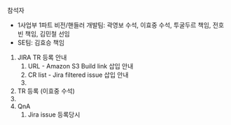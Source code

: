 
참석자
- 1사업부 1파트 비전/핸들러 개발팀: 곽영보 수석, 이효중 수석, 투굴두르 책임, 전호빈 책임, 김민철 선임
- SE팀: 김효승 책임

1. JIRA TR 등록 안내
	1. URL - Amazon S3 Build link 삽입 안내
	2. CR list - Jira filtered issue 삽입 안내
	3. 
2. TR 등록 (이효중 수석)
3. 
4. QnA
	1. Jira issue 등록당시 
